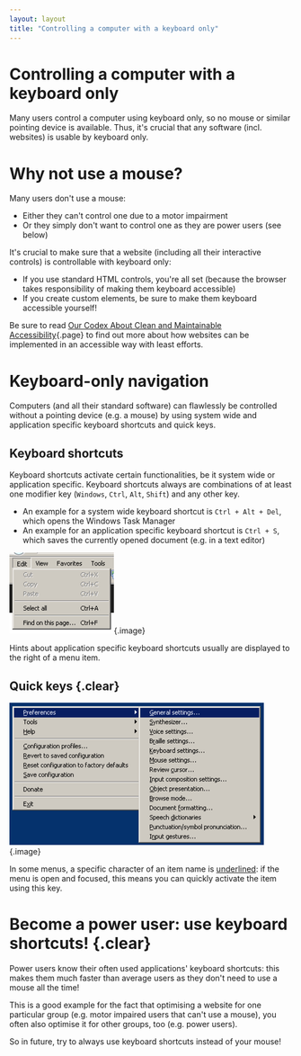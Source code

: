```yaml
---
layout: layout
title: "Controlling a computer with a keyboard only"
---
```


# Controlling a computer with a keyboard only

Many users control a computer using keyboard only, so no mouse or similar pointing device is available. Thus, it's crucial that any software (incl. websites) is usable by keyboard only.

# Why not use a mouse?

Many users don't use a mouse:

- Either they can't control one due to a motor impairment
- Or they simply don't want to control one as they are power users (see below)

It's crucial to make sure that a website (including all their interactive controls) is controllable with keyboard only:

- If you use standard HTML controls, you're all set (because the browser takes responsibility of making them keyboard accessible)
- If you create custom elements, be sure to make them keyboard accessible yourself!

Be sure to read [Our Codex About Clean and Maintainable Accessibility](/knowledge-about-developing-and-testing-accessible-websites/our-codex-about-clean-and-maintainable-accessibility){.page} to find out more about how websites can be implemented in an accessible way with least efforts.

# Keyboard-only navigation

Computers (and all their standard software) can flawlessly be controlled without a pointing device (e.g. a mouse) by using system wide and application specific keyboard shortcuts and quick keys.

## Keyboard shortcuts

Keyboard shortcuts activate certain functionalities, be it system wide or application specific. Keyboard shortcuts always are combinations of at least one modifier key (`Windows`, `Ctrl`, `Alt`, `Shift`) and any other key.

- An example for a system wide keyboard shortcut is `Ctrl + Alt + Del`, which opens the Windows Task Manager
- An example for an application specific keyboard shortcut is `Ctrl + S`, which saves the currently opened document (e.g. in a text editor)

![Edit menu of Internet Explorer 11](_media/edit-menu-of-internet-explorer-11.png){.image}

Hints about application specific keyboard shortcuts usually are displayed to the right of a menu item.

## Quick keys {.clear}

![Preferences menu of NVDA](_media/preferences-menu-of-nvda.png){.image}

In some menus, a specific character of an item name is <u>underlined</u>: if the menu is open and focused, this means you can quickly activate the item using this key.

# Become a power user: use keyboard shortcuts! {.clear}

Power users know their often used applications' keyboard shortcuts: this makes them much faster than average users as they don't need to use a mouse all the time!

This is a good example for the fact that optimising a website for one particular group (e.g. motor impaired users that can't use a mouse), you often also optimise it for other groups, too (e.g. power users).

So in future, try to always use keyboard shortcuts instead of your mouse!